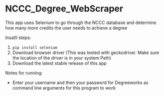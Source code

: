 # NCCC_Degree_WebScraper
This app uses Selenium to go through the NCCC database and determine how many more credits the user needs to achieve a degree

Insatll steps:
1. `pip install selenium`
2. Download browser driver (This was tested with geckodriver. Make sure the location of the driver is in your system Path)
3. Download the latest stable release of this app


Notes for running:
- Enter your username and then your password for Degreeworks as command line arguments for this program to work
